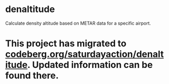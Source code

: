 # denaltitude
Calculate density altitude based on METAR data for a specific airport.

# This project has migrated to <a href="https://codeberg.org/saturdayaction/denaltitude">codeberg.org/saturdayaction/denaltitude</a>. Updated information can be found there.
